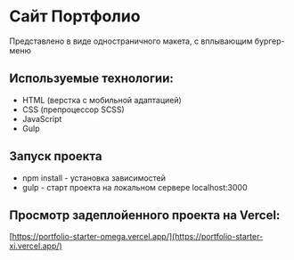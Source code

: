 # Сайт Портфолио
Представлено в виде одностраничного макета, с вплывающим бургер-меню

## Используемые технологии:
* HTML (верстка с мобильной адаптацией)
* CSS (препроцессор SCSS)
* JavaScript
* Gulp

## Запуск проекта
* npm install - установка зависимостей
* gulp - старт проекта на локальном сервере localhost:3000

## Просмотр задеплойенного проекта на Vercel:
[https://portfolio-starter-omega.vercel.app/](https://portfolio-starter-xi.vercel.app/)

